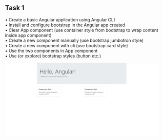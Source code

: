 ## Task 1

• Create a basic Angular application using Angular CLI <br />
• Install and configure bootstrap in the Angular app created <br />
• Clear App component (use container style from bootstrap to wrap content inside app component) <br />
• Create a new component manually (use bootstrap jumbotron style) <br />
• Create a new component with cli (use bootstrap card style) <br />
• Use the two components in App component <br />
• Use (or explore) bootstrap styles (button etc.) <br />

![task](task1.png)
